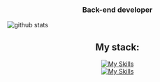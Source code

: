 <h3 align="center">Back-end developer</h3>
<picture decoding="async" loading="lazy">
  <source media="(prefers-color-scheme: light)" srcset="https://pixel-profile.vercel.app/api/github-stats?username=Rayten225&theme=fuji">
  <source media="(prefers-color-scheme: dark)" srcset="https://pixel-profile.vercel.app/api/github-stats?username=Rayten225&screen_effect=true&theme=fuji">
  <img alt="github stats" src="https://pixel-profile.vercel.app/api/github-stats?username=nais2008&theme=fuji">
</picture>

<h2 align="center">My stack:</h2>
<div align="center">

[![My Skills](https://skillicons.dev/icons?i=js,html,css,py,php,bootstrap,wordpress,windows,vscode&theme=dark)](https://skillicons.dev)<br>
[![My Skills](https://skillicons.dev/icons?i=github,figma,discord,codepen,stackoverflow,mysql,sqlite&theme=dark)](https://skillicons.dev)

<div/>

</div>
